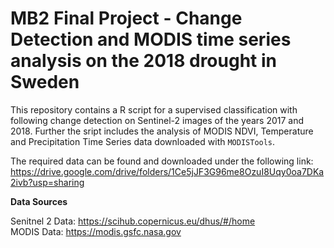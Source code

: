 # MB2 Final Project - Change Detection and MODIS time series analysis on the 2018 drought in Sweden

This repository contains a R script for a supervised classification with following change detection on Sentinel-2 images of the years 2017 and 2018. Further the sript includes the analysis of MODIS NDVI, Temperature and Precipitation Time Series data downloaded with `MODISTools`.

The required data can be found and downloaded under the following link: https://drive.google.com/drive/folders/1Ce5jJF3G96me8OzuI8Uqy0oa7DKa2ivb?usp=sharing


**Data Sources**

Senitnel 2 Data: https://scihub.copernicus.eu/dhus/#/home                                                                                                                 
MODIS Data: https://modis.gsfc.nasa.gov


